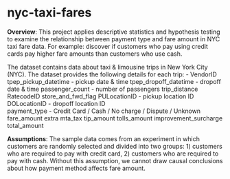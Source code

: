 # nyc-taxi-fares
**Overview**: This project applies descriptive statistics and hypothesis testing to examine the relationship between payment type and fare amount in NYC taxi fare data. For example: discover if customers who pay using credit cards pay higher fare amounts than customers who use cash.

The dataset contains data about taxi & limousine trips in New York City (NYC). The dataset provides the following details for each trip: -
VendorID
tpep_pickup_datetime - pickup date & time
tpep_dropoff_datetime - dropoff date & time
passenger_count - number of passengers
trip_distance
RatecodeID
store_and_fwd_flag
PULocationID - pickup location ID
DOLocationID - dropoff location ID\
payment_type - Credit Card / Cash / No charge / Dispute / Unknown
fare_amount
extra mta_tax
tip_amount
tolls_amount
improvement_surcharge
total_amount

**Assumptions**:
The sample data comes from an experiment in which customers are randomly selected and divided into two groups: 1) customers who are required to pay with credit card, 2) customers who are required to pay with cash. Without this assumption, we cannot draw causal conclusions about how payment method affects fare amount.
